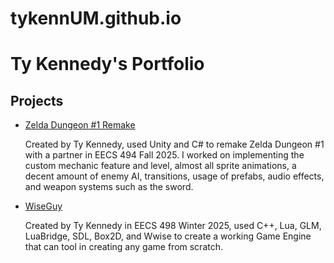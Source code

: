 # tykennUM.github.io
<html>

<!-- TODO: Replace Mr. Miyamoto's name with yours -->
<h1>Ty Kennedy's Portfolio</h1>

<h2>Projects</h2>

<ul>
  <li>
    <a href="https://tyrish.itch.io/zd1r">Zelda Dungeon #1 Remake</a>
    <p>
      Created by Ty Kennedy, used Unity and C# to remake Zelda Dungeon #1 with a partner in EECS 494 Fall 2025. 
      I worked on implementing the custom mechanic feature and level, almost all sprite animations, a decent amount 
      of enemy AI, transitions, usage of prefabs, audio effects, and weapon systems such as the sword.
    </p>
  <li>
    <a href="https://github.com/ttykkennedy/WiseGuy">WiseGuy</a>
    <p>
      Created by Ty Kennedy in EECS 498 Winter 2025, used C++, Lua, GLM, LuaBridge, SDL, Box2D, and Wwise to create a working Game Engine that can tool in creating any game from scratch.
    </p>
  </li>
</ul>

<!-- TIP: Rename this file "index.html", and it will become the default landing page whenever someone navigates their browser to your domain. -->
</html>
